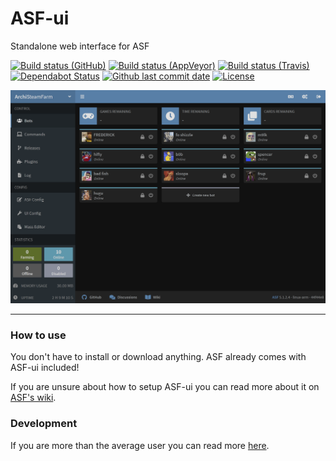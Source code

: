 # ASF-ui

Standalone web interface for ASF

[![Build status (GitHub)](https://img.shields.io/github/workflow/status/JustArchiNET/ASF-ui/ASF-ui-CI/master?label=GitHub&maxAge=600&logo=github)](https://github.com/JustArchiNET/ASF-ui/actions?query=branch%3Amaster)
[![Build status (AppVeyor)](https://img.shields.io/appveyor/ci/JustArchi/ASF-ui/master?label=AppVeyor&maxAge=600&logo=appveyor)](https://ci.appveyor.com/project/JustArchi/ASF-ui)
[![Build status (Travis)](https://img.shields.io/travis/com/JustArchiNET/ASF-ui/master?label=Travis&maxAge=600&logo=travis)](https://travis-ci.com/JustArchiNET/ASF-ui)
[![Dependabot Status](https://api.dependabot.com/badges/status?host=github&repo=JustArchiNET/ASF-ui)](https://dependabot.com)
[![Github last commit date](https://img.shields.io/github/last-commit/JustArchiNET/ASF-ui?label=Updated&maxAge=600&logo=github)](https://github.com/JustArchiNET/ASF-ui/commits)
[![License](https://img.shields.io/github/license/JustArchiNET/ASF-ui?label=License&maxAge=2592000&logo=apache)](https://github.com/JustArchiNET/ASF-ui/blob/master/LICENSE-2.0.txt)

<img src="https://raw.githubusercontent.com/JustArchiNET/ASF-ui/master/.github/previews/bots.png">

***

### How to use

You don't have to install or download anything. ASF already comes with ASF-ui included!

If you are unsure about how to setup ASF-ui you can read more about it on [ASF's wiki](https://github.com/JustArchiNET/ArchiSteamFarm/wiki/Setting-up#using-asf-ui).

### Development

If you are more than the average user you can read more [here](https://github.com/JustArchiNET/ASF-ui/blob/master/.github/DEVELOPMENT.md).
